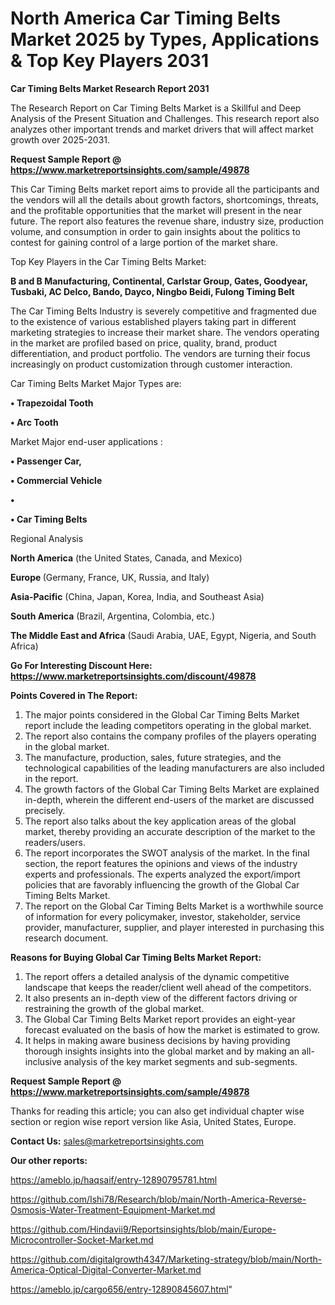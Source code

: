 # North America Car Timing Belts Market 2025 by Types, Applications & Top Key Players 2031

<strong>Car Timing Belts Market Research Report 2031</strong>

The Research Report on Car Timing Belts Market is a Skillful and Deep Analysis of the Present Situation and Challenges. This research report also analyzes other important trends and market drivers that will affect market growth over 2025-2031.

<strong>Request Sample Report @ <a href=https://www.marketreportsinsights.com/sample/49878>https://www.marketreportsinsights.com/sample/49878</a></strong>

This Car Timing Belts market report aims to provide all the participants and the vendors will all the details about growth factors, shortcomings, threats, and the profitable opportunities that the market will present in the near future. The report also features the revenue share, industry size, production volume, and consumption in order to gain insights about the politics to contest for gaining control of a large portion of the market share.

Top Key Players in the Car Timing Belts Market:

<strong>B and B Manufacturing, Continental, Carlstar Group, Gates, Goodyear, Tusbaki, AC Delco, Bando, Dayco, Ningbo Beidi, Fulong Timing Belt</strong>

The Car Timing Belts Industry is severely competitive and fragmented due to the existence of various established players taking part in different marketing strategies to increase their market share. The vendors operating in the market are profiled based on price, quality, brand, product differentiation, and product portfolio. The vendors are turning their focus increasingly on product customization through customer interaction.

Car Timing Belts Market Major Types are:

<strong>•  Trapezoidal Tooth

•  Arc Tooth</strong>

Market Major end-user applications :

<strong>•  Passenger Car,

•  Commercial Vehicle

•  

•  Car Timing Belts</strong>

Regional Analysis

</u><strong><b>North America</b></strong> (the United States, Canada, and Mexico)

<strong><b>Europe </b></strong>(Germany, France, UK, Russia, and Italy)

<strong><b>Asia-Pacific</b></strong> (China, Japan, Korea, India, and Southeast Asia)

<strong><b>South America</b></strong> (Brazil, Argentina, Colombia, etc.)

<strong><b>The Middle East and Africa</b></strong> (Saudi Arabia, UAE, Egypt, Nigeria, and South Africa)

<strong>Go For Interesting Discount Here: <a href=https://www.marketreportsinsights.com/discount/49878>https://www.marketreportsinsights.com/discount/49878</a></strong>

<strong>Points Covered in The Report:</strong>
<ol>
  <li>The major points considered in the Global Car Timing Belts Market report include the leading competitors operating in the global market.</li>
  <li>The report also contains the company profiles of the players operating in the global market.</li>
  <li>The manufacture, production, sales, future strategies, and the technological capabilities of the leading manufacturers are also included in the report.</li>
  <li>The growth factors of the Global Car Timing Belts Market are explained in-depth, wherein the different end-users of the market are discussed precisely.</li>
  <li>The report also talks about the key application areas of the global market, thereby providing an accurate description of the market to the readers/users.</li>
  <li>The report incorporates the SWOT analysis of the market. In the final section, the report features the opinions and views of the industry experts and professionals. The experts analyzed the export/import policies that are favorably influencing the growth of the Global Car Timing Belts Market.</li>
  <li>The report on the Global Car Timing Belts Market is a worthwhile source of information for every policymaker, investor, stakeholder, service provider, manufacturer, supplier, and player interested in purchasing this research document.</li>
</ol>
<strong>Reasons for Buying Global Car Timing Belts Market Report:</strong>

<ol>
  <li>The report offers a detailed analysis of the dynamic competitive landscape that keeps the reader/client well ahead of the competitors.</li>
  <li>It also presents an in-depth view of the different factors driving or restraining the growth of the global market.</li>
  <li>The Global Car Timing Belts Market report provides an eight-year forecast evaluated on the basis of how the market is estimated to grow.</li>
  <li>It helps in making aware business decisions by having providing thorough insights insights into the global market and by making an all-inclusive analysis of the key market segments and sub-segments.</li>
</ol>
<strong>Request Sample Report @ <a href=https://www.marketreportsinsights.com/sample/49878>https://www.marketreportsinsights.com/sample/49878</a></strong>


Thanks for reading this article; you can also get individual chapter wise section or region wise report version like Asia, United States, Europe.

<strong>Contact Us:</strong>
sales@marketreportsinsights.com

<strong>Our other reports:</strong>

<a href=https://ameblo.jp/haqsaif/entry-12890795781.html>https://ameblo.jp/haqsaif/entry-12890795781.html</a>

<a href=https://github.com/Ishi78/Research/blob/main/North-America-Reverse-Osmosis-Water-Treatment-Equipment-Market.md>https://github.com/Ishi78/Research/blob/main/North-America-Reverse-Osmosis-Water-Treatment-Equipment-Market.md</a>

<a href=https://github.com/Hindavii9/Reportsinsights/blob/main/Europe-Microcontroller-Socket-Market.md>https://github.com/Hindavii9/Reportsinsights/blob/main/Europe-Microcontroller-Socket-Market.md</a>

<a href=https://github.com/digitalgrowth4347/Marketing-strategy/blob/main/North-America-Optical-Digital-Converter-Market.md>https://github.com/digitalgrowth4347/Marketing-strategy/blob/main/North-America-Optical-Digital-Converter-Market.md</a>

<a href=https://ameblo.jp/cargo656/entry-12890845607.html>https://ameblo.jp/cargo656/entry-12890845607.html</a>"

